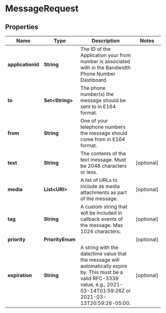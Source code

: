 

# MessageRequest


## Properties

| Name | Type | Description | Notes |
|------------ | ------------- | ------------- | -------------|
|**applicationId** | **String** | The ID of the Application your from number is associated with in the Bandwidth Phone Number Dashboard. |  |
|**to** | **Set&lt;String&gt;** | The phone number(s) the message should be sent to in E164 format. |  |
|**from** | **String** | One of your telephone numbers the message should come from in E164 format. |  |
|**text** | **String** | The contents of the text message. Must be 2048 characters or less. |  [optional] |
|**media** | **List&lt;URI&gt;** | A list of URLs to include as media attachments as part of the message. |  [optional] |
|**tag** | **String** | A custom string that will be included in callback events of the message. Max 1024 characters. |  [optional] |
|**priority** | **PriorityEnum** |  |  [optional] |
|**expiration** | **String** | A string with the date/time value that the message will automatically expire by. This must be a valid RFC-3339 value, e.g., 2021-03-14T01:59:26Z or 2021-03-13T20:59:26-05:00. |  [optional] |



